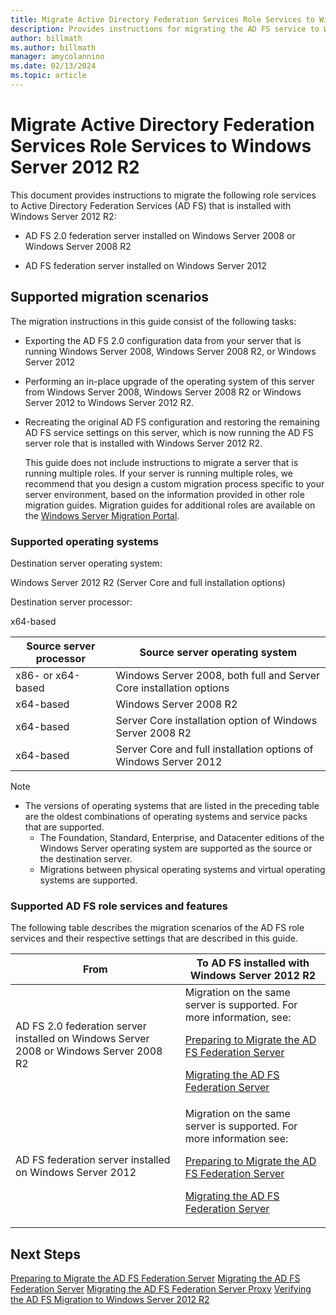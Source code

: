 ```yaml
---
title: Migrate Active Directory Federation Services Role Services to Windows Server 2012 R2
description: Provides instructions for migrating the AD FS service to Windows Server 2012 R2.
author: billmath
ms.author: billmath
manager: amycolannino
ms.date: 02/13/2024
ms.topic: article
---
```




# Migrate Active Directory Federation Services Role Services to Windows Server 2012 R2
 This document provides instructions to migrate the following role services to Active Directory Federation Services (AD FS) that is installed with Windows Server 2012 R2:

-   AD FS 2.0 federation server installed on Windows Server 2008 or Windows Server 2008 R2

-   AD FS federation server installed on Windows Server 2012

## Supported migration scenarios
 The migration instructions in this guide consist of the following tasks:

- Exporting the AD FS 2.0 configuration data from your server that is running Windows Server 2008, Windows Server 2008 R2, or Windows Server 2012

- Performing an in-place upgrade of the operating system of this server from Windows Server 2008, Windows Server 2008 R2 or Windows Server 2012 to Windows Server 2012 R2.

- Recreating the original AD FS configuration and restoring the remaining AD FS service settings on this server, which is now running the AD FS server role that is installed with Windows Server 2012 R2.

  This guide does not include instructions to migrate a server that is running multiple roles. If your server is running multiple roles, we recommend that you design a custom migration process specific to your server environment, based on the information provided in other role migration guides. Migration guides for additional roles are available on the [Windows Server Migration Portal](../../../get-started/migrate-roles-and-features.md).

### Supported operating systems
 Destination server operating system:

 Windows Server 2012 R2 (Server Core and full installation options)

 Destination server processor:

 x64-based

|Source server processor|Source server operating system|
|-----------------------------|------------------------------------|
|x86- or x64-based| Windows Server 2008, both full and Server Core installation options|
|x64-based|Windows Server 2008 R2|
|x64-based|Server Core installation option of Windows Server 2008 R2|
|x64-based|Server Core and full installation options of Windows Server 2012|

> [!NOTE]
> - The versions of operating systems that are listed in the preceding table are the oldest combinations of operating systems and service packs that are supported.
>   -   The Foundation, Standard, Enterprise, and Datacenter editions of the Windows Server operating system are supported as the source or the destination server.
>   -   Migrations between physical operating systems and virtual operating systems are supported.

### Supported AD FS role services and features
 The following table describes the migration scenarios of the AD FS role services and their respective settings that are described in this guide.

|From|To AD FS installed with Windows Server 2012 R2|
|----------|----------------------------------------------------------------------------------------------|
|AD FS 2.0 federation server installed on Windows Server 2008 or Windows Server 2008 R2|Migration on the same server is supported. For more information, see:<p> [Preparing to Migrate the AD FS Federation Server](prepare-migrate-ad-fs-server-r2.md)<p> [Migrating the AD FS Federation Server](migrate-ad-fs-fed-server-r2.md)|
|AD FS federation server installed on Windows Server 2012|Migration on the same server is supported.  For more information see:<p> [Preparing to Migrate the AD FS Federation Server](prepare-migrate-ad-fs-server-r2.md)<p> [Migrating the AD FS Federation Server](migrate-ad-fs-fed-server-r2.md)|

## Next Steps
 [Preparing to Migrate the AD FS Federation Server](prepare-migrate-ad-fs-server-r2.md)
 [Migrating the AD FS Federation Server](migrate-ad-fs-fed-server-r2.md)
 [Migrating the AD FS Federation Server Proxy](migrate-fed-server-proxy-r2.md)
 [Verifying the AD FS Migration to Windows Server 2012 R2](verify-ad-fs-migration.md)
